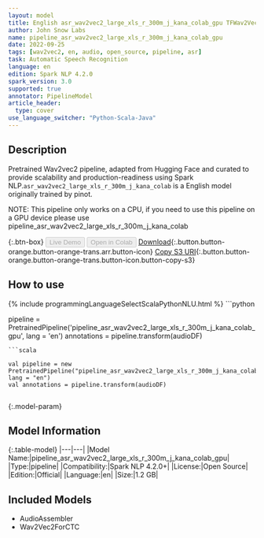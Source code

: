 ```yaml
---
layout: model
title: English asr_wav2vec2_large_xls_r_300m_j_kana_colab_gpu TFWav2Vec2ForCTC from pinot
author: John Snow Labs
name: pipeline_asr_wav2vec2_large_xls_r_300m_j_kana_colab_gpu
date: 2022-09-25
tags: [wav2vec2, en, audio, open_source, pipeline, asr]
task: Automatic Speech Recognition
language: en
edition: Spark NLP 4.2.0
spark_version: 3.0
supported: true
annotator: PipelineModel
article_header:
  type: cover
use_language_switcher: "Python-Scala-Java"
---
```


## Description

Pretrained Wav2vec2  pipeline, adapted from Hugging Face and curated to provide scalability and production-readiness using Spark NLP.`asr_wav2vec2_large_xls_r_300m_j_kana_colab` is a English model originally trained by pinot.

NOTE: This pipeline only works on a CPU, if you need to use this pipeline on a GPU device please use pipeline_asr_wav2vec2_large_xls_r_300m_j_kana_colab

{:.btn-box}
<button class="button button-orange" disabled>Live Demo</button>
<button class="button button-orange" disabled>Open in Colab</button>
[Download](https://s3.amazonaws.com/auxdata.johnsnowlabs.com/public/models/pipeline_asr_wav2vec2_large_xls_r_300m_j_kana_colab_gpu_en_4.2.0_3.0_1664115053972.zip){:.button.button-orange.button-orange-trans.arr.button-icon}
[Copy S3 URI](s3://auxdata.johnsnowlabs.com/public/models/pipeline_asr_wav2vec2_large_xls_r_300m_j_kana_colab_gpu_en_4.2.0_3.0_1664115053972.zip){:.button.button-orange.button-orange-trans.button-icon.button-copy-s3}

## How to use



<div class="tabs-box" markdown="1">
{% include programmingLanguageSelectScalaPythonNLU.html %}
```python

pipeline = PretrainedPipeline('pipeline_asr_wav2vec2_large_xls_r_300m_j_kana_colab_gpu', lang = 'en')
annotations =  pipeline.transform(audioDF)
    
```
```scala

val pipeline = new PretrainedPipeline("pipeline_asr_wav2vec2_large_xls_r_300m_j_kana_colab_gpu", lang = "en")
val annotations = pipeline.transform(audioDF)
    
```
</div>

{:.model-param}
## Model Information

{:.table-model}
|---|---|
|Model Name:|pipeline_asr_wav2vec2_large_xls_r_300m_j_kana_colab_gpu|
|Type:|pipeline|
|Compatibility:|Spark NLP 4.2.0+|
|License:|Open Source|
|Edition:|Official|
|Language:|en|
|Size:|1.2 GB|

## Included Models

- AudioAssembler
- Wav2Vec2ForCTC